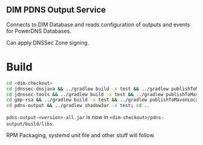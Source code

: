 ## DIM PDNS Output Service

Connects to DIM Database and reads configuration of outputs and events for PowerDNS Databases.

Can apply DNSSec Zone signing.

# Build

```bash
cd <dim-checkout>
cd jdnssec-dnsjava && ../gradlew build -x test && ../gradlew publishToMavenLocal; cd..
cd jdnssec-tools && ../gradlew build -x test && ../gradlew publishToMavenLocal; cd..
cd gmp-rsa && ../gradlew build -x test && ../gradlew publishToMavenLocal; cd..
cd pdns-output && ../gradlew shadowJar -x test; cd ..
```

`pdns-output-<version>-all.jar` is now in `<dim-checkout>/pdns-output/build/libs`.

RPM Packaging, systemd unit file and other stuff will follow.
